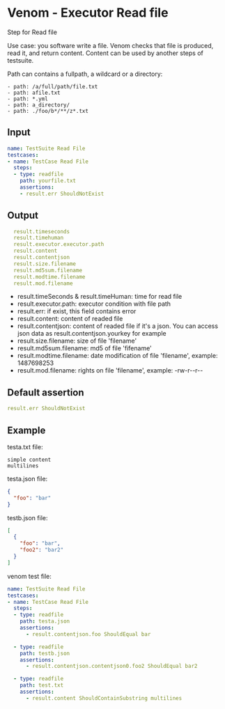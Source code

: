 # Venom - Executor Read file

Step for Read file

Use case: you software write a file. Venom checks that file is produced, read it,
and return content. Content can be used by another steps of testsuite.

Path can contains a fullpath, a wildcard or a directory:

```
- path: /a/full/path/file.txt
- path: afile.txt
- path: *.yml
- path: a_directory/
- path: ./foo/b*/**/z*.txt
```

## Input

```yaml
name: TestSuite Read File
testcases:
- name: TestCase Read File
  steps:
  - type: readfile
    path: yourfile.txt
    assertions:
    - result.err ShouldNotExist
```

## Output

```yaml
  result.timeseconds
  result.timehuman
  result.executor.executor.path
  result.content
  result.contentjson
  result.size.filename
  result.md5sum.filename
  result.modtime.filename
  result.mod.filename
```

- result.timeSeconds & result.timeHuman: time for read file
- result.executor.path: executor condition with file path
- result.err: if exist, this field contains error
- result.content: content of readed file
- result.contentjson: content of readed file if it's a json. You can access json data as result.contentjson.yourkey for example
- result.size.filename: size of file 'filename'
- result.md5sum.filename: md5 of file 'fifename'
- result.modtime.filename: date modification of file 'filename', example: 1487698253
- result.mod.filename: rights on file 'filename', example: -rw-r--r--

## Default assertion

```yaml
result.err ShouldNotExist
```

## Example

testa.txt file:

```
simple content
multilines
```

testa.json file:

```json
{
  "foo": "bar"
}
```

testb.json file:

```json
[
  {
    "foo": "bar",
    "foo2": "bar2"
  }
]

```

venom test file:

```yaml
name: TestSuite Read File
testcases:
- name: TestCase Read File
  steps:
  - type: readfile
    path: testa.json
    assertions:
      - result.contentjson.foo ShouldEqual bar

  - type: readfile
    path: testb.json
    assertions:
      - result.contentjson.contentjson0.foo2 ShouldEqual bar2

  - type: readfile
    path: test.txt
    assertions:
      - result.content ShouldContainSubstring multilines
```
